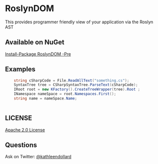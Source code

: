 RoslynDOM
=========
This provides programmer friendly view of your application via the Roslyn AST

Available on NuGet
---
[Install-Package RoslynDOM -Pre](https://www.nuget.org/packages/RoslynDOM/)

Examples
---
```C#
    string cSharpCode = File.ReadAllText("something.cs");
    SyntaxTree tree = CSharpSyntaxTree.ParseText(cSharpCode);
    IRoot root = new KFactory().CreateTreeWrapper(tree).Root ;
    INamespace nameSpace = root.Namespaces.First();
    string name = nameSpace.Name;
    
```

## LICENSE
[Apache 2.0 License](https://github.com/SignalR/SignalR/blob/master/LICENSE.md)

Questions
---
Ask on Twitter: [@kathleendollard](https://twitter.com/kathleendollard)
